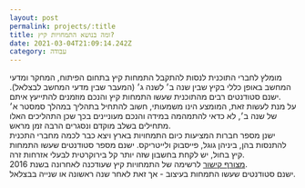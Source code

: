 ```yaml
---
layout: post
permalink: projects/:title
title: ומה בנושא התמחויות קיץ?
date: 2021-03-04T21:09:14.242Z
category: עבודה
---
```



מומלץ לחברי התוכנית לנסות להתקבל התמחות קיץ בתחום הפיתוח, המחקר ומדעי המחשב באופן כללי בקיץ שבין שנה ב׳ לשנה ג׳ (המעבר שבין מדעי המחשב לבצלאל). ישנם סטודנטים רבים מהתוכנית שעשו התמחות קיץ והנכם מוזמנים להתייעץ איתם.\
על מנת לעשות זאת, המומצע הינו משמעותי, חשוב להתחיל בתהליך במהלך סמסטר א׳ של שנה ב׳, לא כדאי להתמהמה במידה והנכם מעוניינים בכך שכן התהליכים האלו מתחילים בשלב מוקדם ונסגרים הרבה זמן מראש.\
ישנן מספר חברות המציעות כיום התמחויות בארץ ויצא כבר לכמה מחברי התכנית להתנסות בהן, ביניהן גוגל, פייסבוק ולייטריקס. ישנם מספר סטודנטים שעשו התמחות קיץ בחול, יש לקחת בחשבון שזה יותר קל בירוקרטית לבעלי אזרחות זרה.\
[מצורף קישור](https://www.facebook.com/groups/245308742161814/permalink/1601969349829073/) לרשימה של התמחויות קיץ שעודכנה לאחרונה בשנת 2016.\
ישנם סטודנטים שעשו התמחות בעיצוב - אך זאת לאחר שנה ראשונה או שנייה בבצלאל.